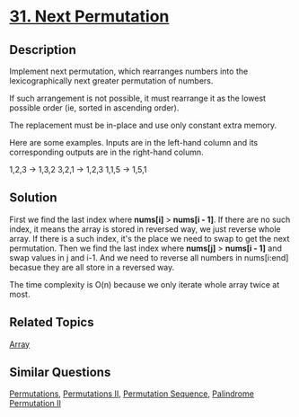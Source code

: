 # [31. Next Permutation](https://leetcode.com/problems/next-permutation)

## Description

Implement next permutation, which rearranges numbers into the lexicographically next greater permutation of numbers.

If such arrangement is not possible, it must rearrange it as the lowest possible order (ie, sorted in ascending order).

The replacement must be in-place and use only constant extra memory.

Here are some examples. Inputs are in the left-hand column and its corresponding outputs are in the right-hand column.

1,2,3 → 1,3,2
3,2,1 → 1,2,3
1,1,5 → 1,5,1

## Solution

First we find the last index where **nums[i]** > **nums[i - 1]**. If there are no such index, it means the array is stored in reversed way, we just reverse whole array. If there is a such index, it's the place we need to swap to get the next permutation. Then we find the last index where **nums[j]** > **nums[i - 1]** and swap values in j and i-1. And we need to reverse all numbers in nums[i:end] becasue they are all store in a reversed way. 

The time complexity is O(n) because we only iterate whole array twice at most. 

## Related Topics

[Array](https://leetcode.com/tag/array/) 

## Similar Questions

[Permutations](https://leetcode.com/problems/permutations/), [Permutations II](https://leetcode.com/problems/permutations-ii/), [Permutation Sequence](https://leetcode.com/problems/permutation-sequence/), [Palindrome Permutation II](https://leetcode.com/problems/palindrome-permutation-ii/)
